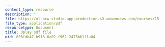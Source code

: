 ```yaml
---
content_type: resource
description: ''
file: https://ol-ocw-studio-app-production.s3.amazonaws.com/courses/15-071-the-analytics-edge-spring-2017/803fdb47b9180a02f9622473bb1f1a04_fQXFHIsvV-c.pdf
file_type: application/pdf
resourcetype: Document
title: 3play pdf file
uid: 803fdb47-b918-0a02-f962-2473bb1f1a04
---
```

